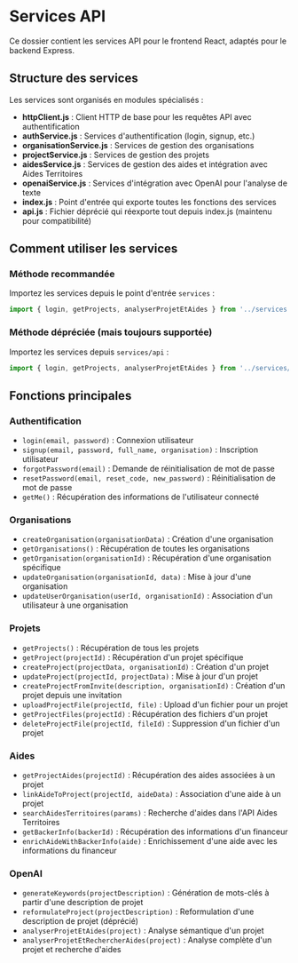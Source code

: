 # Services API

Ce dossier contient les services API pour le frontend React, adaptés pour le backend Express.

## Structure des services

Les services sont organisés en modules spécialisés :

- **httpClient.js** : Client HTTP de base pour les requêtes API avec authentification
- **authService.js** : Services d'authentification (login, signup, etc.)
- **organisationService.js** : Services de gestion des organisations
- **projectService.js** : Services de gestion des projets
- **aidesService.js** : Services de gestion des aides et intégration avec Aides Territoires
- **openaiService.js** : Services d'intégration avec OpenAI pour l'analyse de texte
- **index.js** : Point d'entrée qui exporte toutes les fonctions des services
- **api.js** : Fichier déprécié qui réexporte tout depuis index.js (maintenu pour compatibilité)

## Comment utiliser les services

### Méthode recommandée

Importez les services depuis le point d'entrée `services` :

```javascript
import { login, getProjects, analyserProjetEtAides } from '../services';
```

### Méthode dépréciée (mais toujours supportée)

Importez les services depuis `services/api` :

```javascript
import { login, getProjects, analyserProjetEtAides } from '../services/api';
```

## Fonctions principales

### Authentification

- `login(email, password)` : Connexion utilisateur
- `signup(email, password, full_name, organisation)` : Inscription utilisateur
- `forgotPassword(email)` : Demande de réinitialisation de mot de passe
- `resetPassword(email, reset_code, new_password)` : Réinitialisation de mot de passe
- `getMe()` : Récupération des informations de l'utilisateur connecté

### Organisations

- `createOrganisation(organisationData)` : Création d'une organisation
- `getOrganisations()` : Récupération de toutes les organisations
- `getOrganisation(organisationId)` : Récupération d'une organisation spécifique
- `updateOrganisation(organisationId, data)` : Mise à jour d'une organisation
- `updateUserOrganisation(userId, organisationId)` : Association d'un utilisateur à une organisation

### Projets

- `getProjects()` : Récupération de tous les projets
- `getProject(projectId)` : Récupération d'un projet spécifique
- `createProject(projectData, organisationId)` : Création d'un projet
- `updateProject(projectId, projectData)` : Mise à jour d'un projet
- `createProjectFromInvite(description, organisationId)` : Création d'un projet depuis une invitation
- `uploadProjectFile(projectId, file)` : Upload d'un fichier pour un projet
- `getProjectFiles(projectId)` : Récupération des fichiers d'un projet
- `deleteProjectFile(projectId, fileId)` : Suppression d'un fichier d'un projet

### Aides

- `getProjectAides(projectId)` : Récupération des aides associées à un projet
- `linkAideToProject(projectId, aideData)` : Association d'une aide à un projet
- `searchAidesTerritoires(params)` : Recherche d'aides dans l'API Aides Territoires
- `getBackerInfo(backerId)` : Récupération des informations d'un financeur
- `enrichAideWithBackerInfo(aide)` : Enrichissement d'une aide avec les informations du financeur

### OpenAI

- `generateKeywords(projectDescription)` : Génération de mots-clés à partir d'une description de projet
- `reformulateProject(projectDescription)` : Reformulation d'une description de projet (déprécié)
- `analyserProjetEtAides(project)` : Analyse sémantique d'un projet
- `analyserProjetEtRechercherAides(project)` : Analyse complète d'un projet et recherche d'aides
